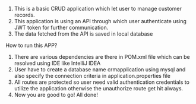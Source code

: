 1. This is a basic CRUD application which let user to manage customer records.
2. This application is using an API through which user authenticate using JWT token for further communication.
3. The data fetched from the API is saved in local database

How to run this APP?

1. There are various dependencies are there in POM.xml file which can be resolved using IDE like IntelliJ IDEA
2. User have to create a database name crmapplication using mysql and also specify the connection criteria in application.properties file
3. All routes are protected so user need valid authentication credentials to utilize the application otherwise the unauthorize route get hit always.
4. Now you are good to go! All done!
